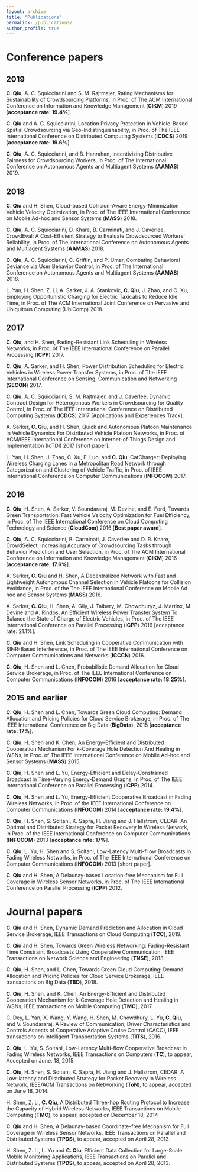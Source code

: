 ```yaml
---
layout: archive
title: "Publications"
permalink: /publications/
author_profile: true
---
```


Conference papers
====


2019
---

**C. Qiu**, A. C. Squicciarini and S. M. Rajtmajer, Rating Mechanisms for Sustainability of Crowdsourcing Platforms, in Proc. of The ACM International Conference on Information and Knowledge Management (**CIKM**) 2019 [**acceptance rate: 19.4%**].

**C. Qiu** and A. C. Squicciarini, Location Privacy Protection in Vehicle-Based Spatial Crowdsourcing via Geo-Indistinguishability, in Proc. of The IEEE International Conference on Distributed Computing Systems (**ICDCS**) 2019 [**acceptance rate: 19.6%**].

**C. Qiu**, A. C. Squicciarini, and B. Hanrahan, Incentivizing Distributive Fairness for Crowdsourcing Workers, in Proc. of The International Conference on Autonomous Agents and Multiagent Systems (**AAMAS**) 2019.

2018
---
**C. Qiu** and H. Shen, Cloud-based Collision-Aware Energy-Minimization Vehicle Velocity Optimization, in Proc. of The IEEE International Conference on Mobile Ad-hoc and Sensor Systems (**MASS**) 2018.

**C. Qiu**, A. C. Squicciarini, D. Khare, B. Carminati, and J. Caverlee, CrowdEval: A Cost-Efficient Strategy to Evaluate Crowdsourced Workers' Reliability, in Proc. of The International Conference on Autonomous Agents and Multiagent Systems (**AAMAS**) 2018.

**C. Qiu**, A. C. Squicciarini, C. Griffin, and P. Umar, Combating Behavioral Deviance via User Behavior Control, in Proc. of The International Conference on Autonomous Agents and Multiagent Systems (**AAMAS**) 2018.

L. Yan, H. Shen, Z. Li, A. Sarker, J. A. Stankovic, **C. Qiu**, J. Zhao, and C. Xu, Employing Opportunistic Charging for Electric Taxicabs to Reduce Idle Time, in Proc. of The ACM International Joint Conference on Pervasive and Ubiquitous Computing (UbiComp) 2018.

2017
---
**C. Qiu**, and H. Shen, Fading-Resistant Link Scheduling in Wireless Networks, in Proc. of The IEEE International Conference on Parallel Processing (**ICPP**) 2017.

**C. Qiu**, A. Sarker, and H. Shen, Power Distribution Scheduling for Electric Vehicles in Wireless Power Transfer Systems, in Proc. of The IEEE International Conference on Sensing, Communication and Networking (**SECON**) 2017.

**C. Qiu**, A. C. Squicciarini, S. M. Rajtmajer, and J. Caverlee, Dynamic Contract Design for Heterogenous Workers in Crowdsourcing for Quality Control, in Proc. of The IEEE International Conference on Distributed Computing Systems (**ICDCS**) 2017 [Applications and Experiences Track].

A. Sarker, **C. Qiu**, and H. Shen, Quick and Autonomous Platoon Maintenance in Vehicle Dynamics For Distributed Vehicle Platoon Networks, in Proc. of ACM/IEEE International Conference on Internet-of-Things Design and Implementation (IoTDI) 2017 [short paper].

L. Yan, H. Shen, J. Zhao, C. Xu, F. Luo, and **C. Qiu**, CatCharger: Deploying Wireless Charging Lanes in a Metropolitan Road Network through Categorization and Clustering of Vehicle Traffic, in Proc. of IEEE International Conference on Computer Communications (**INFOCOM**) 2017.

2016
---
**C. Qiu**, H. Shen, A. Sarker, V. Soundararaj, M. Devine, and E. Ford, Towards Green Transportation: Fast Vehicle Velocity Optimization for Fuel Efficiency, in Proc. of The IEEE International Conference on Cloud Computing Technology and Science (**CloudCom**) 2016 [**Best paper award**].

**C. Qiu**, A. C. Squicciarini, B. Carminati, J. Caverlee and D. R. Khare, CrowdSelect: Increasing Accuracy of Crowdsourcing Tasks through Behavior Prediction and User Selection, in Proc. of The ACM International Conference on Information and Knowledge Management (**CIKM**) 2016 [**acceptance rate: 17.6%**].

A. Sarker, **C. Qiu** and H. Shen, A Decentralized Network with Fast and Lightweight Autonomous Channel Selection in Vehicle Platoons for Collision Avoidance, in Proc. of the The IEEE International Conference on Mobile Ad hoc and Sensor Systems (**MASS**) 2016.

A. Sarker, **C. Qiu**, H. Shen, A. Gily, J. Taibery, M. Chowdhuryz, J. Martinx, M. Devine and A. Rindos, An Efficient Wireless Power Transfer System To Balance the State of Charge of Electric Vehicles, in Proc. of The IEEE International Conference on Parallel Processing (**ICPP**) 2016 [acceptance rate: 21.1%].

**C. Qiu** and H. Shen, Link Scheduling in Cooperative Communication with SINR-Based Interference, in Proc. of The IEEE International Conference on Computer Communications and Networks (**ICCCN**) 2016.

**C. Qiu**, H. Shen and L. Chen, Probabilistic Demand Allocation for Cloud Service Brokerage, in Proc. of The IEEE International Conference on Computer Communications (**INFOCOM**) 2016 [**acceptance rate: 18.25%**].

2015 and earlier
---
**C. Qiu**, H. Shen and L. Chen, Towards Green Cloud Computing: Demand Allocation and Pricing Policies for Cloud Service Brokerage, in Proc. of The IEEE International Conference on Big Data (**BigData**), 2015 [**acceptance rate: 17%**].

**C. Qiu**, H. Shen and K. Chen, An Energy-Efficient and Distributed Cooperation Mechanism For k-Coverage Hole Detection And Healing in WSNs, in Proc. of The IEEE International Conference on Mobile Ad-hoc and Sensor Systems (**MASS**) 2015.

**C. Qiu**, H. Shen and L. Yu, Energy-Efficient and Delay-Constrained Broadcast in Time-Varying Energy-Demand Graphs, in Proc. of The IEEE International Conference on Parallel Processing (**ICPP**) 2014.

**C. Qiu**, H. Shen and L. Yu, Energy-Efficient Cooperative Broadcast in Fading Wireless Networks, in Proc. of the IEEE International Conference on Computer Communications (**INFOCOM**) 2014 [**acceptance rate: 19.4%**].

**C. Qiu**, H. Shen, S. Soltani, K. Sapra, H. Jiang and J. Hallstrom, CEDAR: An Optimal and Distributed Strategy for Packet Recovery In Wireless Network, in Proc. of the IEEE International Conference on Computer Communications (**INFOCOM**) 2013 [**acceptance rate: 17%**].

**C. Qiu**, L. Yu, H. Shen and S. Soltani, Low-Latency Multi-fl ow Broadcasts in Fading Wireless Networks, in Proc. of The IEEE International Conference on Computer Communications (**INFOCOM**) 2013 [short paper].

**C. Qiu** and H. Shen, A Delaunay-based Location-free Mechanism for Full Coverage in Wireless Sensor Networks, in Proc. of The IEEE International Conference on Parallel Processing (**ICPP**) 2012.


Journal papers
====
**C. Qiu** and H. Shen, Dynamic Demand Prediction and Allocation in Cloud Service Brokerage, IEEE Transactions on Cloud Computing (**TCC**), 2019.

**C. Qiu** and H. Shen, Towards Green Wireless Networking: Fading-Resistant Time Constraint Broadcasts Using Cooperative Communication, IEEE Transactions on Network Science and Engineering (**TNSE**), 2018.

**C. Qiu**, H. Shen, and L. Chen, Towards Green Cloud Computing: Demand Allocation and Pricing Policies for Cloud Service Brokerage, IEEE transactions on Big Data (**TBD**), 2018.

**C. Qiu**, H. Shen, and K. Chen, An Energy-Efficient and Distributed Cooperation Mechanism for k-Coverage Hole Detection and Healing in WSNs, IEEE transactions on Mobile Computing (**TMC**), 2017.

C. Dey, L. Yan, X. Wang, Y. Wang, H. Shen, M. Chowdhury, L. Yu, **C. Qiu**, and V. Soundararaj, A Review of Communication, Driver Characteristics and Controls Aspects of Cooperative Adaptive Cruise Control (CACC), IEEE transactions on Intelligent Transportation Systems (**TITS**), 2016.

**C. Qiu**, L. Yu, S. Soltani, Low-Latency Multi-flow Cooperative Broadcast in Fading Wireless Networks, IEEE Transactions on Computers (**TC**), to appear, Accepted on June. 18, 2015.

**C. Qiu**, H. Shen, S. Soltani, K. Sapra, H. Jiang and J. Hallstrom, CEDAR: A Low-latency and Distributed Strategy for Packet Recovery in Wireless Network, IEEE/ACM Transactions on Networking (**ToN**), to appear, accepted on June 18, 2014.

H. Shen, Z. Li, **C. Qiu**, A Distributed Three-hop Routing Protocol to Increase the Capacity of Hybrid Wireless Networks, IEEE Transactions on Mobile Computing (**TMC**), to appear, accepted on December 18, 2014

**C. Qiu** and H. Shen, A Delaunay-based Coordinate-free Mechanism for Full Coverage in Wireless Sensor Networks, IEEE Transactions on Parallel and Distributed Systems (**TPDS**), to appear, accepted on April 28, 2013

H. Shen, Z. Li, L. Yu and **C. Qiu**, Efficient Data Collection for Large-Scale Mobile Monitoring Applications, IEEE Transactions on Parallel and Distributed Systems (**TPDS**), to appear, accepted on April 28, 2013.





